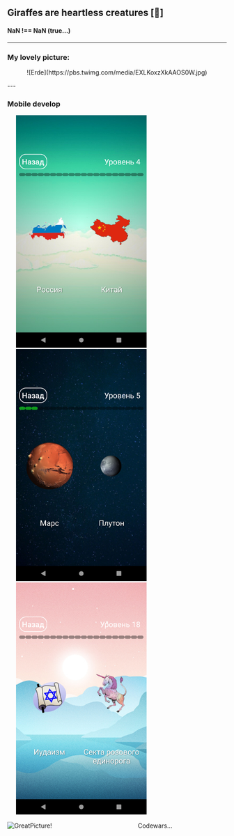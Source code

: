 ## Giraffes are heartless creatures [:giraffe:]
#### NaN !== NaN (true...) ####
---
### My lovely picture:
<p align="center">
![Erde](https://pbs.twimg.com/media/EXLKoxzXkAAOS0W.jpg)
  </p>
---

### Mobile develop
<p float="left">
  <img src="https://github.com/Ivan-Corporation/Ivan-Corporation/blob/main/Screenshot_1584511056.png" width="300" hspace="20"/>
  <img src="https://github.com/Ivan-Corporation/Ivan-Corporation/blob/main/Screenshot_1584511104.png" width="300" hspace="20"/> 
  <img src="https://github.com/Ivan-Corporation/Ivan-Corporation/blob/main/Screenshot_1584511351.png" width="300" hspace="20"/>
</p>

<img align="left" width="300px" alt="GreatPicture!" src="https://www.codewars.com/users/Ivan-Corporation/badges/large"/> Codewars...
